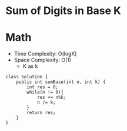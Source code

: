 # Sum of Digits in Base K

# Math

- Time Complexity: O(logK)
- Space Complexity: O(1)
  - K as k

```
class Solution {
    public int sumBase(int n, int k) {
        int res = 0;
        while(n != 0){
            res += n%k;
            n /= k;
        }
        return res;
    }
}
```
